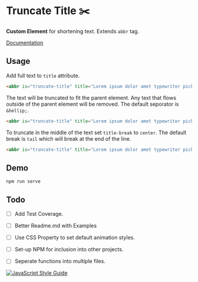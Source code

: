 # Truncate Title :scissors:

<!-- [![JavaScript Style Guide](https://img.shields.io/badge/code_style-standard-brightgreen.svg)](https://standardjs.com) -->


**Custom Element** for shortening text. Extends `abbr` tag.

[Documentation](./documentation.md)

## Usage

Add full text to `title` attribute.

```html
<abbr is="truncate-title" title="Lorem ipsum dolor amet typewriter pickled iPhone hella occupy neutra tattooed vinyl drinking vinegar ennui."></abbr>
```

The text will be truncated to fit the parent element. Any text that flows outside of the parent element will be removed. The default seporator is `&hellip;`. 

```html
<abbr is="truncate-title" title="Lorem ipsum dolor amet typewriter pickled iPhone hella occupy neutra tattooed vinyl drinking vinegar ennui.">Medium Lorem ipsum dolor amet typewriter pickled iPho …</abbr>
```
To truncate in the middle of the text set `title-break` to `center`. The default break is `tail` which will break at the end of the line.

```html
<abbr is="truncate-title" title="Lorem ipsum dolor amet typewriter pickled iPhone hella occupy neutra tattooed vinyl drinking vinegar ennui." title-break="tail">Medium Lorem ipsum dolor a … yl drinking vinegar ennui.</abbr>
```

## Demo

`npm run serve`


## Todo

- [ ] Add Test Coverage.
- [ ] Better Readme.md with Examples
- [ ] Use CSS Property to set default animation styles.
- [ ] Set-up NPM for inclusion into other projects.
- [ ] Seperate functions into multiple files.



[![JavaScript Style Guide](https://cdn.rawgit.com/standard/standard/master/badge.svg)](https://github.com/standard/standard)
